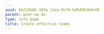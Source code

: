 ```yaml
---
uuid: 6b233b00-103a-11ea-9ef0-bd54961b4e30
parent: what-we-do
type: info-page
title: Create effective teams
---
```


